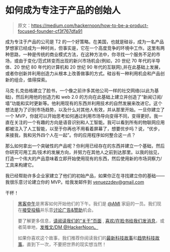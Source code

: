 # 如何成为专注于产品的创始人

> 原文：<https://medium.com/hackernoon/how-to-be-a-product-focused-founder-cf3f767dfa91>

成为专注于产品的公司是 T2 的一个好策略。在美国，也就是硅谷，成为一名产品梦想家已经成为一种时尚，但事实是，它在一个高度竞争的环境中工作。这里有两种思路，一种是传统的商业模式方法，在这种方法中，你寻找一个服务不足的市场，或由于变化/范式转变而出现的新兴市场机会(例如，20 世纪 70 年代的半导体、20 世纪 80 年代的计算机和 20 世纪 90 年代的互联网),并在此基础上发展，或者你创新并利用创造力从根本上改善做事的方式。硅谷有一种利用机会和产品创新的组合，值得探索。

马克·扎克伯格建立了脸书，一个像之前许多其他公司一样的社交网络(以此为基础)，然后利用他的创造力和 web 2.0 的方向在此基础上建立并创造了“新闻订阅/墙”功能和实时更新等。他利用现有的东西并利用技术的自然发展来改进它。这个想法是为了识别市场趋势，以及什么对其他人有效，并从那里开始。一旦你建立了一个 MVP，你就可以开始思考如何通过利用市场导向变得不同，变得更好。我一直在关注的一个有趣的方向是语音识别和人工智能。我可以看到所有的物联网应用都被注入了人工智能，以至于你再也不用看着屏幕了，想要优步吗？说，“优步，来接我，我和另外四个人在一起”。你的应用程序如何整合这一点？

那么如何拿出一个突破性的产品呢？你利用已经存在的东西并建立一个基础，然后你研究可用工具/技术的发展方向，并努力在其他人之前到达那里。以我的拙见，打造一个伟大的产品意味着立即开始使用现有的东西，然后使用新的市场洞察力/工具来构建它。

我已经帮助许多企业家建立了他们的初始产品，如果你正在寻找建立你的基础——我很乐意讨论建立你的 MVP。给我发邮件到 venuezzdev@gmail.com

干杯！

> [黑客中午](http://bit.ly/Hackernoon)是黑客如何开始他们的下午。我们是 [@AMI](http://bit.ly/atAMIatAMI) 家庭的一员。我们现在[接受投稿](http://bit.ly/hackernoonsubmission)并乐意[讨论广告&赞助](mailto:partners@amipublications.com)机会。
> 
> 要了解更多信息，[请阅读我们的“关于”页面](https://goo.gl/4ofytp) , [喜欢/在脸书给我们发消息](http://bit.ly/HackernoonFB)，或者简单地，[发推文/DM @HackerNoon。](https://goo.gl/k7XYbx)
> 
> 如果你喜欢这个故事，我们推荐你阅读我们的[最新科技故事](http://bit.ly/hackernoonlatestt)和[趋势科技故事](https://hackernoon.com/trending)。直到下一次，不要把世界的现实想当然！
